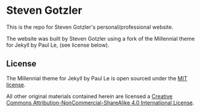 # Steven Gotzler

This is the repo for Steven Gotzler's personal/professional website. 

The website was built by Steven Gotzler using a fork of the Millennial theme for Jekyll by Paul Le, (see license below).

## License
The Millennial theme for Jekyll by Paul Le is open sourced under the [MIT license](https://github.com/LeNPaul/Millennial/blob/gh-pages/LICENSE.md).

All other original materials contained herein are licensed a [Creative Commons Attribution-NonCommercial-ShareAlike 4.0 International License](https://creativecommons.org/licenses/by-nc-sa/4.0/).



